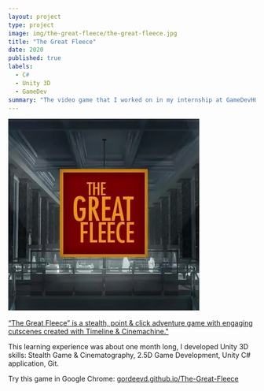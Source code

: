 ```yaml
---
layout: project
type: project
image: img/the-great-fleece/the-great-fleece.jpg
title: "The Great Fleece"
date: 2020
published: true
labels:
  - C#
  - Unity 3D
  - GameDev
summary: "The video game that I worked on in my internship at GameDevHQ, sponsored by Oahu Economic Development Board."
---
```


<img class="img-fluid" src="../img/the-great-fleece/the-great-fleece.jpg">


<a href="https://assetstore.unity.com/packages/templates/tutorials/the-great-fleece-110186">“The Great Fleece” is a stealth, point & click adventure game with engaging cutscenes created with Timeline & Cinemachine."</a>

This learning experience was about one month long, I developed Unity 3D skills: Stealth Game & Cinematography, 2.5D Game Development, Unity C# application, Git.

Try this game in Google Chrome: <a href="https://gordeevd.github.io/The-Great-Fleece/"><i class="large github icon "></i>gordeevd.github.io/The-Great-Fleece</a>
